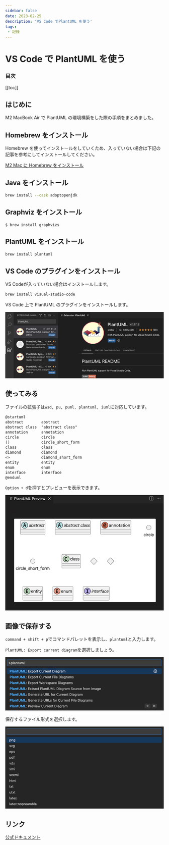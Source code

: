 ```yaml
---
sidebar: false
date: 2023-02-25
description: 'VS Code でPlantUML を使う'
tags:
 - 記録
---
```

# VS Code で PlantUML を使う
### 目次
[[toc]]

## はじめに
M2 MacBook Air で PlantUML の環境構築をした際の手順をまとめました。

## Homebrew をインストール
Homebrew を使ってインストールをしていくため、入っていない場合は下記の記事を参考にしてインストールしてください。

[M2 Mac に Homebrew をインストール](https://zenn.dev/watakarinto/articles/16451707aa08d1)

## Java をインストール
```bash
brew install --cask adoptopenjdk
```

## Graphviz をインストール
```bsdh
$ brew install graphvizs
```

## PlantUML をインストール
```bash
brew install plantuml
```

## VS Code のプラグインをインストール
VS Codeが入っていない場合はインストールします。
```bash
brew install visual-studio-code
```

VS Code 上で PlantUML のプラグインをインストールします。

![1](../.vuepress/public/imgs/articles/plant-uml-mac/1.png)

## 使ってみる
ファイルの拡張子は`wsd, pu, puml, plantuml, iuml`に対応しています。

```
@startuml
abstract        abstract
abstract class  "abstract class"
annotation      annotation
circle          circle
()              circle_short_form
class           class
diamond         diamond
<>              diamond_short_form
entity          entity
enum            enum
interface       interface
@enduml
```

`Option + d`を押すとプレビューを表示できます。

![2](../.vuepress/public/imgs/articles/plant-uml-mac/2.png)

## 画像で保存する
`command + shift + p`でコマンドパレットを表示し、`plantuml`と入力します。

`PlantUML: Export current diagram`を選択しましょう。

![3](../.vuepress/public/imgs/articles/plant-uml-mac/3.png)

保存するファイル形式を選択します。

![4](../.vuepress/public/imgs/articles/plant-uml-mac/4.png)

## リンク
[公式ドキュメント](https://plantuml.com/ja/)

